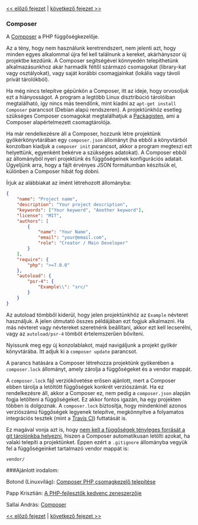 [<< előző fejezet](01-front-controller.md) | [következő fejezet >>](03-error-handler.md)

### Composer

A [Composer](https://getcomposer.org/) a PHP függőségkezelője.

Az a tény, hogy nem használunk keretrendszert, nem jelenti azt, hogy minden egyes alkalommal újra fel kell találnunk a kereket, akárhányszor új projektbe kezdünk. A Composer segítségével könnyedén telepíthetünk alkalmazásunkhoz akár harmadik féltől származó csomagokat (library-kat vagy osztályokat), vagy saját korábbi csomagjainkat (lokális vagy távoli privát tárolókból).

Ha még nincs telepítve gépünkön a Composer, itt az ideje, hogy orvosoljuk ezt a hiányosságot. A program a legtöbb Linux disztribúció tárolóiban megtalálható, így nincs más teendőnk, mint kiadni az `apt-get install Composer` parancsot (Debian alapú rendszeren). A projektünkhöz esetleg szükséges Composer csomagokat megtalálhatjuk a [Packagisten](https://packagist.org/), ami a Composer alapértelmezett csomagtárolója.

Ha már rendelkezésre áll a Composer, hozzunk létre projektünk gyökérkönyvtárában egy `composer.json` állományt (ha ebből a könyvtárból konzolban kiadjuk a `composer init` parancsot, akkor a program megteszi ezt helyettünk, egyenként bekérve a szükséges adatokat). A Composer ebből az állományból nyeri projektünk és függőségeinek konfigurációs adatait. Ügyeljünk arra, hogy a fájlt érvényes JSON formátumban készítsük el, különben a Composer hibát fog dobni.

Írjuk az alábbiakat az imént létrehozott állományba:

```json
{
    "name": "Project name",
    "description": "Your project description",
    "keywords": ["Your keyword", "Another keyword"],
    "license": "MIT",
    "authors": [
        {
            "name": "Your Name",
            "email": "your@email.com",
            "role": "Creator / Main Developer"
        }
    ],
    "require": {
        "php": ">=7.0.0"
    },
    "autoload": {
        "psr-4": {
            "Example\\": "src/"
        }
    }
}
```

Az autoload tömbből kiderül, hogy jelen projektünkhöz az `Example` névteret használjuk. A jelen útmutató összes példájában ezt fogjuk alkalmazni. Ha más névteret vagy névtereket szeretnénk beállítani, akkor ezt kell lecserélni, vagy az `autoload/psr-4` tömböt értelemszerűen bővíteni.

Nyissunk meg egy új konzolablakot, majd navigáljunk a projekt gyökér könyvtárába. Itt adjuk ki a `composer update` parancsot.

A parancs hatására a Composer létrehozza projektünk gyökerében a `composer.lock` állományt, amely zárolja a függőségeket és a vendor mappát.

A `composer.lock` fájl verziókövetése erősen ajánlott, mert a Composer ebben tárolja a letöltött függőségek konkrét verziószámát. Ha ez rendelkezésre áll, akkor a Composer ez, nem pedig a `composer.json` alapján fogja letölteni a függőségeket. Ez akkor fontos igazán, ha egy projekten többen is dolgoznak. A `composer.lock` biztosítja, hogy mindenkinél azonos verziószámú függőségek legyenek telepítve, megkönnyítve a folyamatos integrációs tesztek (mint a [Travis CI](https://travis-ci.org/)) futtatását is.

Ez magával vonja azt is, hogy [nem kell a függőségek tényleges forrását a git tárolónkba helyezni](https://getcomposer.org/doc/faqs/should-i-commit-the-dependencies-in-my-vendor-directory.md), hiszen a Composer automatikusan letölti azokat, ha valaki telepíti a projektünket. Éppen ezért a `.gitignore` állományba vegyük fel a függőségeinket tartalmazó vendor mappát is:

```
vendor/
```

###Ajánlott irodalom:

Botond (Linuxvilág): [Composer PHP csomagkezelő telepítése](https://www.linuxportal.info/leirasok/web-hoszting/egyeb/composer-php-csomagkezelo-telepitese)

Papp Krisztián: [A PHP-fejlesztők kedvenc zeneszerzője](https://www.letscode.hu/2015/03/12/composer-a-php-fejlesztok-kedvenc-zeneszerzoje)

Sallai András: [Composer](https://szit.hu/doku.php?id=oktatas:web:composer)


[<< előző fejezet](01-front-controller.md) | [következő fejezet >>](03-error-handler.md)
